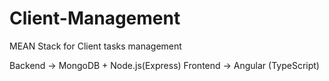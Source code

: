 # Client-Management
MEAN Stack for Client tasks management

Backend -> MongoDB + Node.js(Express)
Frontend -> Angular (TypeScript)
